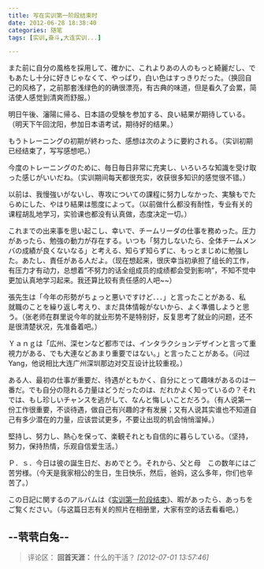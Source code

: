 ```yaml
---
title: 写在实训第一阶段结束时
date: 2012-06-28 18:38:40
categories: 随笔
tags: [实训,奋斗,大连实训...]

---
```

また前に自分の風格を採用して、確かに、これよりあの人のもっと綺麗だし、でもあたし十分に好きじゃなくて、やっぱり，白い色はすっきりだった。（换回自己的风格了，之前那套浅绿色的的确很漂亮，有古典的味道，但是看久了会累，简洁使人感觉到清爽而舒服。）

明日午後、瀋陽に帰る、日本語の受験を参加する、良い結果が期待している。（明天下午回沈阳，参加日本语考试，期待好的结果。）

もうトレーニングの初期が終わった、感想は次のように要約される。（实训初期已经结束了，写写感想吧。）

今度のトレーニングのために、毎日毎日非常に充実し、いろいろな知識を受け取った感じがいいだね。（实训期间每天都很充实，收获很多知识的感觉很不错。）

以前は、我慢強いがないし、専攻についての課程に努力しなかった、実験もでたらめにした、やはり結果は態度によって。（以前做什么都没有耐性，专业有关的课程胡乱地学习，实验课也都没有认真做，态度决定一切。）

これまでの出来事を思い起こし、幸いで、チームリーダの仕事を務めった。圧力があったら、勉強の動力が存在する。いつも「努力しないたら、全体チームメンバの成績が良くないなる」と考える、知らず知らずに、もっとまじめに勉強した。あたし、責任がある人だよ。（现在想起来，很庆幸当初承担了组长的工作，有压力才有动力，总想着“不努力的话全组成员的成绩都会受到影响”，不知不觉中更加认真地学习起来。我还算比较有责任感的人吧~~）

張先生は「今年の形勢がちょっと悪いですけど．．．」と言ったことがある、私　就職のことを繰り返し考えり、まだ具体情報がないから、よく準備しようと思う。（张老师在群里说今年的就业形势不是特别好，反复思考了就业的问题，还不是很清楚状况，先准备着吧。）

Ｙａｎｇは「広州、深センなど都市では、インタラクションデザインと言って重視力がある、でも大連などあまり重要ではない。」と言ったことがある。（问过Yang，他说相比大连广州深圳那边对交互设计比较重视。）

ある人、最初の仕事が重要だ、待遇がともかく、自分にとって趣味があるのは一番だ。でも自分の隠れる力量はどうだったのは、だれかよく知っているの？それでは、もし珍しいチャンスを逃がして、なんと悔しいことだろう。（有人说第一份工作很重要，不谈待遇，做自己有兴趣的才有发展；又有人说其实谁也不知道自己有多少潜在的力量，应该尝试更多，不要让出现的机会悄悄溜掉。）

堅持し、努力し、熱心を保って、楽観それとも自信的に暮らしている。（坚持，努力，保持热情，乐观自信爱生活。）

Ｐ．ｓ．今日は彼の誕生日だ、おめでとう。それから、父と母　この数年にはご苦労様。（今天是我家相公的生日，生日快乐，然后，爸妈，这么多年，你们也辛苦了。）

この日記に関するのアルバムは《[实训第一阶段结束](http://hancong9104.blog.163.com/album/#m=1&aid=240694407&p=1)》、暇があったら、あっちをご覧ください。（与这篇日志有关的照片在相册里，大家有空的话去看看吧。）

--茕茕白兔--
---
>评论区：
>**回首天涯：** 什么的干活？  *[2012-07-01 13:57:46]*
>
